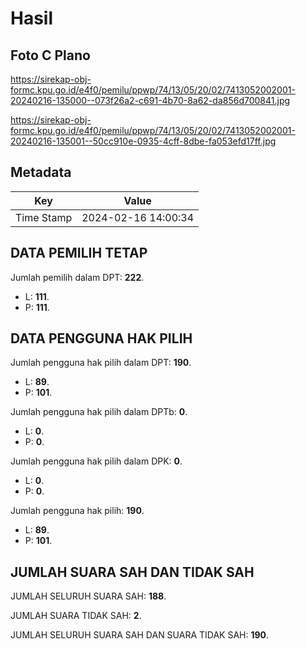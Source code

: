 # Hasil

## Foto C Plano

https://sirekap-obj-formc.kpu.go.id/e4f0/pemilu/ppwp/74/13/05/20/02/7413052002001-20240216-135000--073f26a2-c691-4b70-8a62-da856d700841.jpg

https://sirekap-obj-formc.kpu.go.id/e4f0/pemilu/ppwp/74/13/05/20/02/7413052002001-20240216-135001--50cc910e-0935-4cff-8dbe-fa053efd17ff.jpg


## Metadata

| Key        | Value               |
| ---------- | ------------------- |
| Time Stamp | 2024-02-16 14:00:34 |


## DATA PEMILIH TETAP

Jumlah pemilih dalam DPT: **222**.
 * L: **111**.
 * P: **111**.

## DATA PENGGUNA HAK PILIH

Jumlah pengguna hak pilih dalam DPT: **190**.
 * L: **89**.
 * P: **101**.

Jumlah pengguna hak pilih dalam DPTb: **0**.
 * L: **0**.
 * P: **0**.

Jumlah pengguna hak pilih dalam DPK: **0**.
 * L: **0**.
 * P: **0**.

Jumlah pengguna hak pilih: **190**.
 * L: **89**.
 * P: **101**.

## JUMLAH SUARA SAH DAN TIDAK SAH

JUMLAH SELURUH SUARA SAH: **188**.

JUMLAH SUARA TIDAK SAH: **2**.

JUMLAH SELURUH SUARA SAH DAN SUARA TIDAK SAH: **190**.


